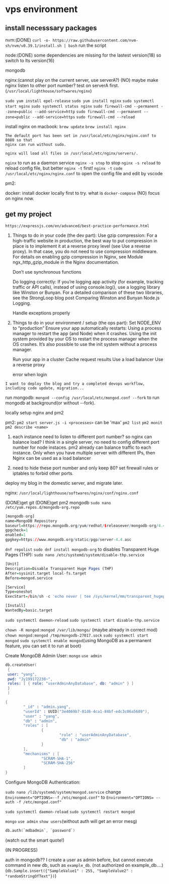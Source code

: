 # vps environment

## install necesssary packages

nvm:(DONE)
`curl -o- https://raw.githubusercontent.com/nvm-sh/nvm/v0.39.1/install.sh | bash`
run the script

node:(DONE)
some dependencies are missing for the lastest version(18)
so switch to lts version(16)

mongodb

nginx:(cannot play on the current server, use serverA?)
(NO)
maybe make nginx listen to other port number?
test on serverA first.(`/usr/local/lighthouse/softwares/nginx`)

`sudo yum install epel-release`
`sudo yum install nginx`
`sudo systemctl start nginx`
`sudo systemctl status nginx`
`sudo firewall-cmd --permanent --zone=public --add-service=http`
`sudo firewall-cmd --permanent --zone=public --add-service=https`
`sudo firewall-cmd --reload`

install nginx on macbook:
`brew update`
`brew install nginx`

```
The default port has been set in /usr/local/etc/nginx/nginx.conf to 8080 so that
nginx can run without sudo.

nginx will load all files in /usr/local/etc/nginx/servers/.
```

`nginx` to run as a daemon service
`nginx -s stop` to stop
`nginx -s reload` to reload config file, but better `nginx -t` first!
`nginx -t`
`code /usr/local/etc/nginx/nginx.conf` to open the config file and edit by vscode

pm2:

docker:
install docker locally first to try.
what is `docker-compose`
(NO) focus on nginx now.

## get my project

`https://expressjs.com/en/advanced/best-practice-performance.html`

1.  Things to do in your code (the dev part):
    Use gzip compression:
    For a high-traffic website in production, the best way to put compression in place is to implement it at a reverse proxy level (see Use a reverse proxy). In that case, you do not need to use compression middleware. For details on enabling gzip compression in Nginx, see Module ngx_http_gzip_module in the Nginx documentation.

    Don’t use synchronous functions

    Do logging correctly:
    If you’re logging app activity (for example, tracking traffic or API calls), instead of using console.log(), use a logging library like Winston or Bunyan. For a detailed comparison of these two libraries, see the StrongLoop blog post Comparing Winston and Bunyan Node.js Logging.

    Handle exceptions properly

2.  Things to do in your environment / setup (the ops part):
    Set NODE_ENV to “production”
    Ensure your app automatically restarts:
    Using a process manager to restart the app (and Node) when it crashes.
    Using the init system provided by your OS to restart the process manager when the OS crashes. It’s also possible to use the init system without a process manager.

    Run your app in a cluster
    Cache request results
    Use a load balancer
    Use a reverse proxy

    error when login

`I want to deploy the blog and try a completed devops workflow, including code update, migration...`

run mongodb:
`mongod --config /usr/local/etc/mongod.conf --fork` to run mongodb at background(or without --fork).

locally setup nginx and pm2

pm2:
`pm2 start server.js -i <processes>` <processes> can be 'max'
`pm2 list`
`pm2 monit`
`pm2 describe <name>`

1. each instance need to listen to different port number? so nginx can balance load?
   I think in a single server, no need to config different port number for node instaces.
   pm2 already can balance traffic to each instance.
   Only when you have multiple server with different IPs, then Nginx can be used as a load balancer

2. need to hide these port number and only keep 80?
   set firewall rules or iptables to forbid other ports.

deploy my blog in the domestic server, and migrate later.

nginx: `/usr/local/lighthouse/softwares/nginx/conf/nginx.conf`

(DONE)get git
(DONE)get pm2
mongodb
`sudo nano /etc/yum.repos.d/mongodb-org.repo`

```r
[mongodb-org]
name=MongoDB Repository
baseurl=https://repo.mongodb.org/yum/redhat/$releasever/mongodb-org/4.4/x86_64/
gpgcheck=1
enabled=1
gpgkey=https://www.mongodb.org/static/pgp/server-4.4.asc
```

`dnf repolist`
`sudo dnf install mongodb-org`
to disables Transparent Huge Pages (THP):
`sudo nano /etc/systemd/system/disable-thp.service`

```r
[Unit]
Description=Disable Transparent Huge Pages (THP)
After=sysinit.target local-fs.target
Before=mongod.service

[Service]
Type=oneshot
ExecStart=/bin/sh -c 'echo never | tee /sys/kernel/mm/transparent_hugepage/enabled > /dev/null'

[Install]
WantedBy=basic.target
```

`sudo systemctl daemon-reload`
`sudo systemctl start disable-thp.service`

`chown -R mongod:mongod /var/lib/mongo/` (maybe already in correct mod)
`chown mongod:mongod /tmp/mongodb-27017.sock`
`sudo systemctl start mongod`
`sudo systemctl enable mongod`(using MongoDB as a permanent feature, you can set it to run at boot)

Create MongoDB Admin User:
`mongo`
`use admin`

```s
db.createUser(
 {
 user: "yang",
 pwd: "Jy199172238~",
 roles: [ { role: "userAdminAnyDatabase", db: "admin" } ]
 }
 )
```

```S
{
        "_id" : "admin.yang",
        "userId" : UUID("3e4069b7-81d6-4ca1-84bf-edc3c06a5689"),
        "user" : "yang",
        "db" : "admin",
        "roles" : [
                {
                        "role" : "userAdminAnyDatabase",
                        "db" : "admin"
                }
        ],
        "mechanisms" : [
                "SCRAM-SHA-1",
                "SCRAM-SHA-256"
        ]
}
```

Configure MongoDB Authentication:

`sudo nano /lib/systemd/system/mongod.service`
change `Environment="OPTIONS=--f /etc/mongod.conf"` to `Environment="OPTIONS= --auth -f /etc/mongod.conf"`

`sudo systemctl daemon-reload`
`sudo systemctl restart mongod`

`mongo`
`use admin`
`show users`(without auth will get an error mesg)

```s
db.auth(`mdbadmin`, `password`)
```

(watch out the smart quote!)

(IN PROGRESS)

auth in mongodb??
I create a user as admin before, but cannot execute command in new db, such as `example_db`.
(not authorized on example_db....)
(`db.Sample.insert({"SampleValue1" : 255, "SampleValue2" : "randomStringOfText"})`)
